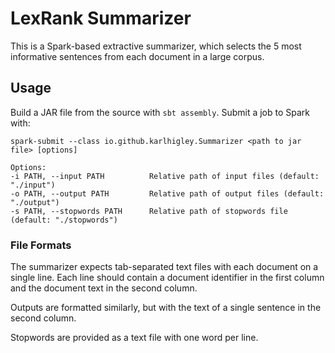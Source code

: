 # LexRank Summarizer

This is a Spark-based extractive summarizer, which selects the 5 most informative sentences from each document in a large corpus.

## Usage

Build a JAR file from the source with `sbt assembly`.  Submit a job to Spark with:

```
spark-submit --class io.github.karlhigley.Summarizer <path to jar file> [options]

Options:
-i PATH, --input PATH          Relative path of input files (default: "./input")
-o PATH, --output PATH         Relative path of output files (default: "./output")
-s PATH, --stopwords PATH      Relative path of stopwords file (default: "./stopwords")
```

### File Formats

The summarizer expects tab-separated text files with each document on a single line.  Each line should contain a document identifier in the first column and the document text in the second column.

Outputs are formatted similarly, but with the text of a single sentence in the second column.

Stopwords are provided as a text file with one word per line.